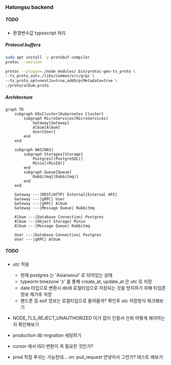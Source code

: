 ### Hatongsu backend

##### TODO

- 환경변수값 typescript 처리

##### Protocol buffers

```bash
sudo apt install -y protobuf-compiler
protoc --version

protoc --plugin=./node_modules/.bin/protoc-gen-ts_proto \
--ts_proto_out=./libs/common/src/grpc \
--ts_proto_opt=nestJs=true,addGrpcMetadata=true \
./proto/album.proto
```

##### Architecture

```mermaid
graph TD
    subgraph K8sCluster[Kubernetes Cluster]
        subgraph MicroServices[MicroServices]
            Gateway[Gateway]
            Album[Album]
            User[User]
        end
    end

    subgraph NAS[NAS]
        subgraph Storages[Storage]
            Postgres[(PostgreSQL)]
            Minio[(MinIO)]
        end
        subgraph Queue[Queue]
            Rabbitmq[(Rabbitmq)]
        end
    end

    Gateway ---|REST/HTTP| External[External API]
    Gateway ---|gRPC| User
    Gateway ---|gRPC| Album
    Gateway ---|Message Queue| Rabbitmq

    Album ---|Database Connection| Postgres
    Album ---|Object Storage| Minio
    Album ---|Message Queue| Rabbitmq

    User ---|Database Connection| Postgres
    User ---|gRPC| Album
```

##### TODO

- utc 적용

  - 현재 postgres 는 'Asia/seoul' 로 되어있는 상태
  - typeorm timezone 'z' 를 통해 create_at, update_at 은 utc 로 저장
  - date 타입으로 변환시 db에 로컬타임으로 저장되는 것을 방지하기 위해 타임존 정보 제거후 저장
  - 핸드폰 등 exif 정보는 로컬타임으로 들어올까? 확인후 utc 저장방식 체크해보기

- NODE_TLS_REJECT_UNAUTHORIZED 이거 없이 인증서 신뢰 어떻게 해야하는지 확인해보기
- production db migration 세팅하기
- cursor 에서 ISO 변환이 꼭 필요한 것인가?
- prod 직접 푸쉬는 가능한데... on: pull_request 안넣어서 그런가? 테스트 해보기
